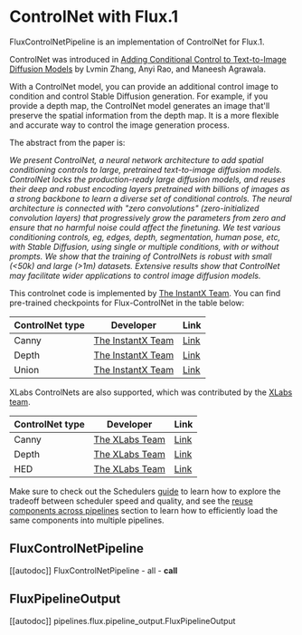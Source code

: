 <!--Copyright 2024 The HuggingFace Team, The InstantX Team, and the XLabs Team. All rights reserved.

Licensed under the Apache License, Version 2.0 (the "License"); you may not use this file except in compliance with
the License. You may obtain a copy of the License at

http://www.apache.org/licenses/LICENSE-2.0

Unless required by applicable law or agreed to in writing, software distributed under the License is distributed on
an "AS IS" BASIS, WITHOUT WARRANTIES OR CONDITIONS OF ANY KIND, either express or implied. See the License for the
specific language governing permissions and limitations under the License.
-->

# ControlNet with Flux.1

FluxControlNetPipeline is an implementation of ControlNet for Flux.1.

ControlNet was introduced in [Adding Conditional Control to Text-to-Image Diffusion Models](https://huggingface.co/papers/2302.05543) by Lvmin Zhang, Anyi Rao, and Maneesh Agrawala.

With a ControlNet model, you can provide an additional control image to condition and control Stable Diffusion generation. For example, if you provide a depth map, the ControlNet model generates an image that'll preserve the spatial information from the depth map. It is a more flexible and accurate way to control the image generation process.

The abstract from the paper is:

*We present ControlNet, a neural network architecture to add spatial conditioning controls to large, pretrained text-to-image diffusion models. ControlNet locks the production-ready large diffusion models, and reuses their deep and robust encoding layers pretrained with billions of images as a strong backbone to learn a diverse set of conditional controls. The neural architecture is connected with "zero convolutions" (zero-initialized convolution layers) that progressively grow the parameters from zero and ensure that no harmful noise could affect the finetuning. We test various conditioning controls, eg, edges, depth, segmentation, human pose, etc, with Stable Diffusion, using single or multiple conditions, with or without prompts. We show that the training of ControlNets is robust with small (<50k) and large (>1m) datasets. Extensive results show that ControlNet may facilitate wider applications to control image diffusion models.*

This controlnet code is implemented by [The InstantX Team](https://huggingface.co/InstantX). You can find pre-trained checkpoints for Flux-ControlNet in the table below:


| ControlNet type | Developer | Link |
| -------- | ---------- | ---- |
| Canny | [The InstantX Team](https://huggingface.co/InstantX) | [Link](https://huggingface.co/InstantX/FLUX.1-dev-Controlnet-Canny) |
| Depth | [The InstantX Team](https://huggingface.co/InstantX) | [Link](https://huggingface.co/Shakker-Labs/FLUX.1-dev-ControlNet-Depth) |
| Union | [The InstantX Team](https://huggingface.co/InstantX) | [Link](https://huggingface.co/InstantX/FLUX.1-dev-Controlnet-Union) |

XLabs ControlNets are also supported, which was contributed by the [XLabs team](https://huggingface.co/XLabs-AI).

| ControlNet type | Developer | Link |
| -------- | ---------- | ---- |
| Canny | [The XLabs Team](https://huggingface.co/XLabs-AI) | [Link](https://huggingface.co/XLabs-AI/flux-controlnet-canny-diffusers) |
| Depth | [The XLabs Team](https://huggingface.co/XLabs-AI) | [Link](https://huggingface.co/XLabs-AI/flux-controlnet-depth-diffusers) |
| HED | [The XLabs Team](https://huggingface.co/XLabs-AI) | [Link](https://huggingface.co/XLabs-AI/flux-controlnet-hed-diffusers) |


<Tip>

Make sure to check out the Schedulers [guide](../../using-diffusers/schedulers) to learn how to explore the tradeoff between scheduler speed and quality, and see the [reuse components across pipelines]((../../using-diffusers/loading#reuse-a-pipeline)) section to learn how to efficiently load the same components into multiple pipelines.

</Tip>

## FluxControlNetPipeline
[[autodoc]] FluxControlNetPipeline
	- all
	- __call__


## FluxPipelineOutput
[[autodoc]] pipelines.flux.pipeline_output.FluxPipelineOutput